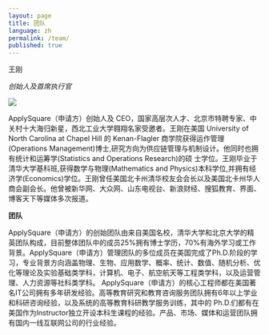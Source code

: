 ```yaml
---
layout: page
title: 团队
language: zh
permalink: /team/
published: true
---
```

王刚


_创始人及首席执行官_
 
![]({{site.baseurl}}/image/%E7%85%A7%E7%89%871.2.jpg)

ApplySquare（申请方）创始人及 CEO，国家高层次人才、北京市特聘专家、中关村十大海归新星，西北工业大学翱翔名家受邀者。王刚在美国 University of North Carolina  at  Chapel  Hill 的 Kenan-Flagler 商学院获得运作管理(Operations  Management)博士,研究方向为供应链管理与机制设计。他同时也拥有统计和运筹学(Statistics  and  Operations  Research)的硕 士学位。王刚毕业于清华大学基科班,获得数学与物理(Mathematics and Physics)本科学位,并拥有经济学(Economics)学位。王刚曾任美国北卡州清华校友会会长以及美国北卡州华人商会副会长。他曾被新华网、大众网、山东电视台、新浪财经、搜狐教育、界面、博客天下等媒体多次报道。

**团队**


ApplySquare（申请方）的创始团队由来自美国名校，清华大学和北京大学的精英团队构成，目前整体团队中的成员25%拥有博士学历，70%有海外学习或工作背景。ApplySquare（申请方）管理团队的多位成员在美国完成了Ph.D.阶段的学习，专业背景方向涵盖物理、生物、应用数学、概率、统计、数值、随机分析、优化等理论及实验基础类学科，计算机、电子、航空航天等工程类学科，以及运营管理、人力资源等社科类学科。 ApplySquare（申请方）的核心工程师都在美国著名IT公司拥有多年研发经验。高等教育研究和教育咨询服务团队拥有6年以上学业和科研咨询经验，以及系统的高等教育科研教学服务训练，其中的 Ph.D.们都有在美国作为Instructor独立开设本科生课程的经验。产品、市场、媒体和运营团队拥有国内一线互联网公司的行业经验。

